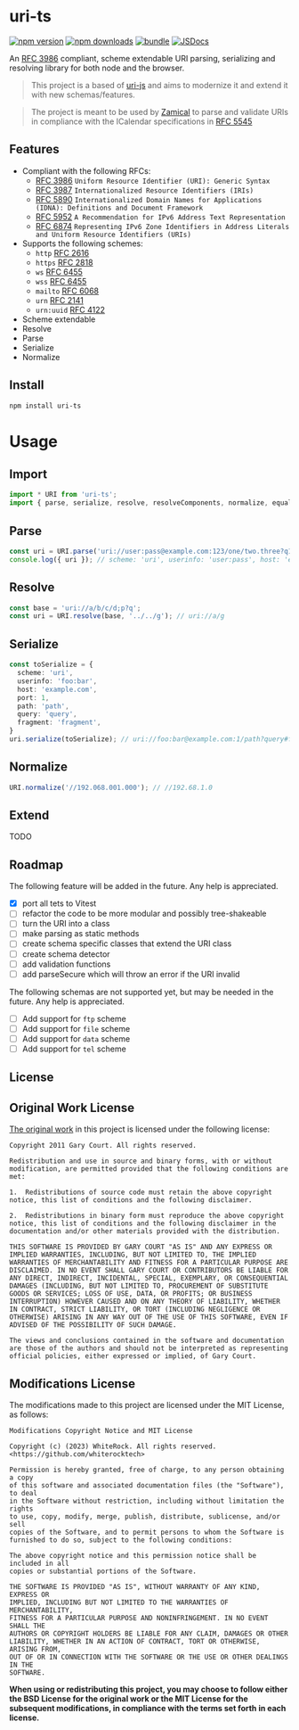 # uri-ts

[![npm version][npm-version-src]][npm-version-href]
[![npm downloads][npm-downloads-src]][npm-downloads-href]
[![bundle][bundle-src]][bundle-href]
[![JSDocs][jsdocs-src]][jsdocs-href]
<!-- [![License][license-src]][license-href] -->

An [RFC 3986](https://datatracker.ietf.org/doc/html/rfc3986) compliant, scheme extendable URI parsing, serializing and resolving library for both node and the browser.

> This project is a based of [uri-js](https://github.com/garycourt/uri-js) and aims to modernize it and extend it with new schemas/features.

> The project is meant to be used by [Zamical]() to parse and validate URIs in compliance with the ICalendar specifications in [RFC 5545](https://datatracker.ietf.org/doc/html/rfc5545)

## Features

- Compliant with the following RFCs:
  - [RFC 3986](https://datatracker.ietf.org/doc/html/rfc3986) `Uniform Resource Identifier (URI): Generic Syntax`
  - [RFC 3987](https://datatracker.ietf.org/doc/html/rfc3987) `Internationalized Resource Identifiers (IRIs)`
  - [RFC 5890](https://datatracker.ietf.org/doc/html/rfc5890) `Internationalized Domain Names for Applications (IDNA): Definitions and Document Framework`
  - [RFC 5952](https://datatracker.ietf.org/doc/html/rfc5952) `A Recommendation for IPv6 Address Text Representation`
  - [RFC 6874](https://datatracker.ietf.org/doc/html/rfc6874) `Representing IPv6 Zone Identifiers in Address Literals and Uniform Resource Identifiers (URIs)`
- Supports the following schemes:
  - `http` [RFC 2616](https://datatracker.ietf.org/doc/html/rfc2616)
  - `https` [RFC 2818](https://datatracker.ietf.org/doc/html/rfc2818)
  - `ws` [RFC 6455](https://datatracker.ietf.org/doc/html/rfc6455)
  - `wss` [RFC 6455](https://datatracker.ietf.org/doc/html/rfc6455)
  - `mailto` [RFC 6068](https://datatracker.ietf.org/doc/html/rfc6068)
  - `urn` [RFC 2141](https://datatracker.ietf.org/doc/html/rfc2141)
  - `urn:uuid` [RFC 4122](https://datatracker.ietf.org/doc/html/rfc4122)
- Scheme extendable
- Resolve
- Parse
- Serialize
- Normalize

## Install

```bash
npm install uri-ts
```
# Usage

## Import

```typescript
import * URI from 'uri-ts';
import { parse, serialize, resolve, resolveComponents, normalize, equal, removeDotSegments, pctEncChar, pctDecChars, escapeComponent, unescapeComponent } from "uri-ts";
```

## Parse

```typescript
const uri = URI.parse('uri://user:pass@example.com:123/one/two.three?q1=a1&q2=a2#body');
console.log({ uri }); // scheme: 'uri', userinfo: 'user:pass', host: 'example.com', port: 123, path: '/one/two.three', query: 'q1=a1&q2=a2', fragment: 'body', reference: 'uri' }
```

## Resolve

```typescript
const base = 'uri://a/b/c/d;p?q';
const uri = URI.resolve(base, '../../g'); // uri://a/g
```

## Serialize

```typescript
const toSerialize = {
  scheme: 'uri',
  userinfo: 'foo:bar',
  host: 'example.com',
  port: 1,
  path: 'path',
  query: 'query',
  fragment: 'fragment',
}
uri.serialize(toSerialize); // uri://foo:bar@example.com:1/path?query#fragment
```

## Normalize

```typescript
URI.normalize('//192.068.001.000'); // //192.68.1.0
```

## Extend

TODO


## Roadmap
The following feature will be added in the future. Any help is appreciated.

- [x] port all tets to Vitest
- [ ] refactor the code to be more modular and possibly tree-shakeable
- [ ] turn the URI into a class
- [ ] make parsing as static methods
- [ ] create schema specific classes that extend the URI class
- [ ] create schema detector
- [ ] add validation functions
- [ ] add parseSecure which will throw an error if the URI invalid

The following schemas are not supported yet, but may be needed in the future. Any help is appreciated.

- [ ] Add support for `ftp` scheme
- [ ] Add support for `file` scheme
- [ ] Add support for `data` scheme
- [ ] Add support for `tel` scheme

## License

## Original Work License

[The original work](https://github.com/garycourt/uri-js) in this project is licensed under the following license:

```text
Copyright 2011 Gary Court. All rights reserved.

Redistribution and use in source and binary forms, with or without modification, are permitted provided that the following conditions are met:

1.	Redistributions of source code must retain the above copyright notice, this list of conditions and the following disclaimer.

2.	Redistributions in binary form must reproduce the above copyright notice, this list of conditions and the following disclaimer in the documentation and/or other materials provided with the distribution.

THIS SOFTWARE IS PROVIDED BY GARY COURT "AS IS" AND ANY EXPRESS OR IMPLIED WARRANTIES, INCLUDING, BUT NOT LIMITED TO, THE IMPLIED WARRANTIES OF MERCHANTABILITY AND FITNESS FOR A PARTICULAR PURPOSE ARE DISCLAIMED. IN NO EVENT SHALL GARY COURT OR CONTRIBUTORS BE LIABLE FOR ANY DIRECT, INDIRECT, INCIDENTAL, SPECIAL, EXEMPLARY, OR CONSEQUENTIAL DAMAGES (INCLUDING, BUT NOT LIMITED TO, PROCUREMENT OF SUBSTITUTE GOODS OR SERVICES; LOSS OF USE, DATA, OR PROFITS; OR BUSINESS INTERRUPTION) HOWEVER CAUSED AND ON ANY THEORY OF LIABILITY, WHETHER IN CONTRACT, STRICT LIABILITY, OR TORT (INCLUDING NEGLIGENCE OR OTHERWISE) ARISING IN ANY WAY OUT OF THE USE OF THIS SOFTWARE, EVEN IF ADVISED OF THE POSSIBILITY OF SUCH DAMAGE.

The views and conclusions contained in the software and documentation are those of the authors and should not be interpreted as representing official policies, either expressed or implied, of Gary Court.
``` 

## Modifications License

The modifications made to this project are licensed under the MIT License, as follows:
  
```text
Modifications Copyright Notice and MIT License

Copyright (c) (2023) WhiteRock. All rights reserved. <https://github.com/whiterocktech>

Permission is hereby granted, free of charge, to any person obtaining a copy
of this software and associated documentation files (the "Software"), to deal
in the Software without restriction, including without limitation the rights
to use, copy, modify, merge, publish, distribute, sublicense, and/or sell
copies of the Software, and to permit persons to whom the Software is
furnished to do so, subject to the following conditions:

The above copyright notice and this permission notice shall be included in all
copies or substantial portions of the Software.

THE SOFTWARE IS PROVIDED "AS IS", WITHOUT WARRANTY OF ANY KIND, EXPRESS OR
IMPLIED, INCLUDING BUT NOT LIMITED TO THE WARRANTIES OF MERCHANTABILITY,
FITNESS FOR A PARTICULAR PURPOSE AND NONINFRINGEMENT. IN NO EVENT SHALL THE
AUTHORS OR COPYRIGHT HOLDERS BE LIABLE FOR ANY CLAIM, DAMAGES OR OTHER
LIABILITY, WHETHER IN AN ACTION OF CONTRACT, TORT OR OTHERWISE, ARISING FROM,
OUT OF OR IN CONNECTION WITH THE SOFTWARE OR THE USE OR OTHER DEALINGS IN THE
SOFTWARE.
```

**When using or redistributing this project, you may choose to follow either the BSD License for the original work or the MIT License for the subsequent modifications, in compliance with the terms set forth in each license.**

<!-- Badges -->

[npm-version-src]: https://img.shields.io/npm/v/uri-ts?style=flat&colorA=080f12&colorB=1fa669
[npm-version-href]: https://npmjs.com/package/uri-ts
[npm-downloads-src]: https://img.shields.io/npm/dm/uri-ts?style=flat&colorA=080f12&colorB=1fa669
[npm-downloads-href]: https://npmjs.com/package/uri-ts
[bundle-src]: https://img.shields.io/bundlephobia/minzip/uri-ts?style=flat&colorA=080f12&colorB=1fa669&label=minzip
[bundle-href]: https://bundlephobia.com/result?p=uri-ts
[license-src]: https://img.shields.io/github/license/whiterocktech/uri-ts.svg?style=flat&colorA=080f12&colorB=1fa669
[license-href]: https://github.com/whiterocktech/uri-ts/blob/main/LICENSE
[jsdocs-src]: https://img.shields.io/badge/jsdocs-reference-080f12?style=flat&colorA=080f12&colorB=1fa669
[jsdocs-href]: https://www.jsdocs.io/package/uri-ts
